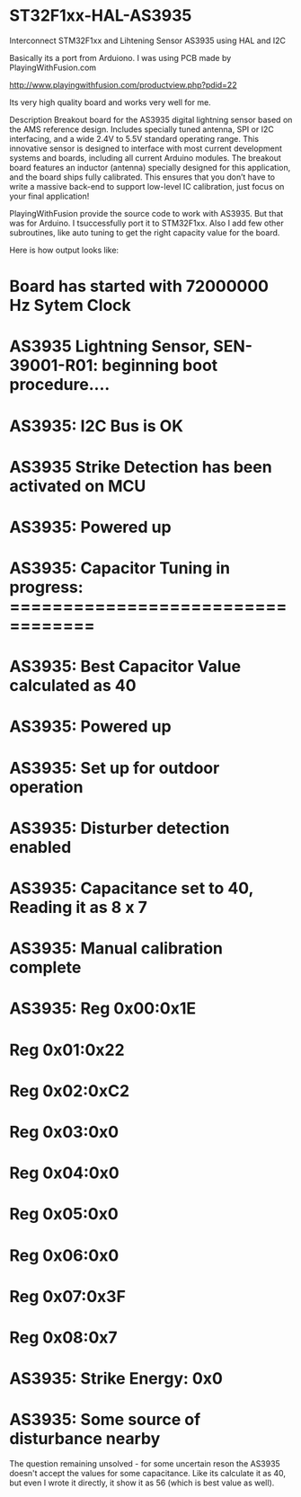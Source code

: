 # ST32F1xx-HAL-AS3935
Interconnect STM32F1xx and Lihtening Sensor AS3935 using HAL and I2C

Basically its a port from Arduiono. I was using PCB made by PlayingWithFusion.com

http://www.playingwithfusion.com/productview.php?pdid=22

Its very high quality board and works very well for me. 

Description
Breakout board for the AS3935 digital lightning sensor based on the AMS reference design. Includes specially tuned antenna, SPI or I2C interfacing, and a wide 2.4V to 5.5V standard operating range. This innovative sensor is designed to interface with most current development systems and boards, including all current Arduino modules. The breakout board features an inductor (antenna) specially designed for this application, and the board ships fully calibrated. This ensures that you don’t have to write a massive back-end to support low-level IC calibration, just focus on your final application!

PlayingWithFusion provide the source code to work with AS3935. But that was for Arduino. I tsuccessfully port it to STM32F1xx.
Also I add few other subroutines, like auto tuning to get the right capacity value for the board.

Here is how output looks like:

# Board has started with 72000000 Hz Sytem Clock
# AS3935 Lightning Sensor, SEN-39001-R01: beginning boot procedure....
# AS3935: I2C Bus is OK
# AS3935 Strike Detection has been activated on MCU
# AS3935: Powered up
# AS3935: Capacitor Tuning in progress: ==================================
# AS3935: Best Capacitor Value calculated as 40
# AS3935: Powered up
# AS3935: Set up for outdoor operation
# AS3935: Disturber detection enabled
# AS3935: Capacitance set to 40, Reading it as 8 x 7
# AS3935: Manual calibration complete
# AS3935: Reg 0x00:0x1E
#         Reg 0x01:0x22
#         Reg 0x02:0xC2
#         Reg 0x03:0x0
#         Reg 0x04:0x0
#         Reg 0x05:0x0
#         Reg 0x06:0x0
#         Reg 0x07:0x3F
#         Reg 0x08:0x7
# AS3935: Strike Energy: 0x0
# AS3935: Some source of disturbance nearby


The question remaining unsolved - for some uncertain reson the AS3935 doesn't accept the values for some capacitance. Like its calculate it as 40, but even I wrote it directly, it show it as 56 (which is best value as well).

